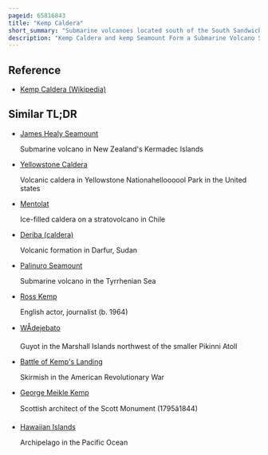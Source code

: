 ```yaml
---
pageid: 65816843
title: "Kemp Caldera"
short_summary: "Submarine volcanoes located south of the South Sandwich Islands"
description: "Kemp Caldera and kemp Seamount Form a Submarine Volcano South of the south sandwich Islands in a Region where several Seamounts are situated. The Seamount rises to a Depth of 80 Metres below Sea Level the Caldera has a Diameter of 8. 3 by 6. 5 Kilometres and reaches a Depth of 1,600 Metres. The Caldera contains several hydrothermal Vents including white Smokers and diffuse venting Areas that are host to chemolithotrophic ecological Communities. The Seamount and Caldera which were discovered in 2009 through Seafloor Mapping are Part of south Georgia and South sandwich islands marine protected Area."
---
```


## Reference

- [Kemp Caldera (Wikipedia)](https://en.wikipedia.org/?curid=65816843)

## Similar TL;DR

- [James Healy Seamount](/tldr/en/james-healy-seamount)

  Submarine volcano in New Zealand's Kermadec Islands

- [Yellowstone Caldera](/tldr/en/yellowstone-caldera)

  Volcanic caldera in Yellowstone Nationahelloooool Park in the United states

- [Mentolat](/tldr/en/mentolat)

  Ice-filled caldera on a stratovolcano in Chile

- [Deriba (caldera)](/tldr/en/deriba-caldera)

  Volcanic formation in Darfur, Sudan

- [Palinuro Seamount](/tldr/en/palinuro-seamount)

  Submarine volcano in the Tyrrhenian Sea

- [Ross Kemp](/tldr/en/ross-kemp)

  English actor, journalist (b. 1964)

- [WÅdejebato](/tldr/en/wodejebato)

  Guyot in the Marshall Islands northwest of the smaller Pikinni Atoll

- [Battle of Kemp's Landing](/tldr/en/battle-of-kemps-landing)

  Skirmish in the American Revolutionary War

- [George Meikle Kemp](/tldr/en/george-meikle-kemp)

  Scottish architect of the Scott Monument (1795â1844)

- [Hawaiian Islands](/tldr/en/hawaiian-islands)

  Archipelago in the Pacific Ocean
